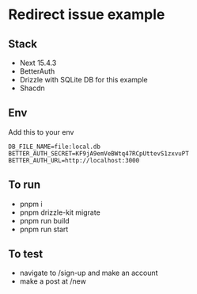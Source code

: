 # Redirect issue example

## Stack

- Next 15.4.3
- BetterAuth
- Drizzle with SQLite DB for this example
- Shacdn

## Env

Add this to your env

```
DB_FILE_NAME=file:local.db
BETTER_AUTH_SECRET=KF9jA9emVeBWtq47RCpUttevS1zxvuPT
BETTER_AUTH_URL=http://localhost:3000
```

## To run

- pnpm i
- pnpm drizzle-kit migrate
- pnpm run build
- pnpm run start

## To test

- navigate to /sign-up and make an account
- make a post at /new
